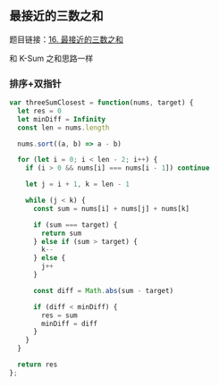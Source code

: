 ## 最接近的三数之和

题目链接：[16. 最接近的三数之和](https://leetcode-cn.com/problems/3sum-closest/)

和 K-Sum 之和思路一样

### 排序+双指针

```js
var threeSumClosest = function(nums, target) {
  let res = 0
  let minDiff = Infinity
  const len = nums.length

  nums.sort((a, b) => a - b)

  for (let i = 0; i < len - 2; i++) {
    if (i > 0 && nums[i] === nums[i - 1]) continue

    let j = i + 1, k = len - 1

    while (j < k) {
      const sum = nums[i] + nums[j] + nums[k]

      if (sum === target) {
        return sum
      } else if (sum > target) {
        k--
      } else {
        j++
      }

      const diff = Math.abs(sum - target)

      if (diff < minDiff) {
        res = sum
        minDiff = diff
      }
    }
  }

  return res
};
```
